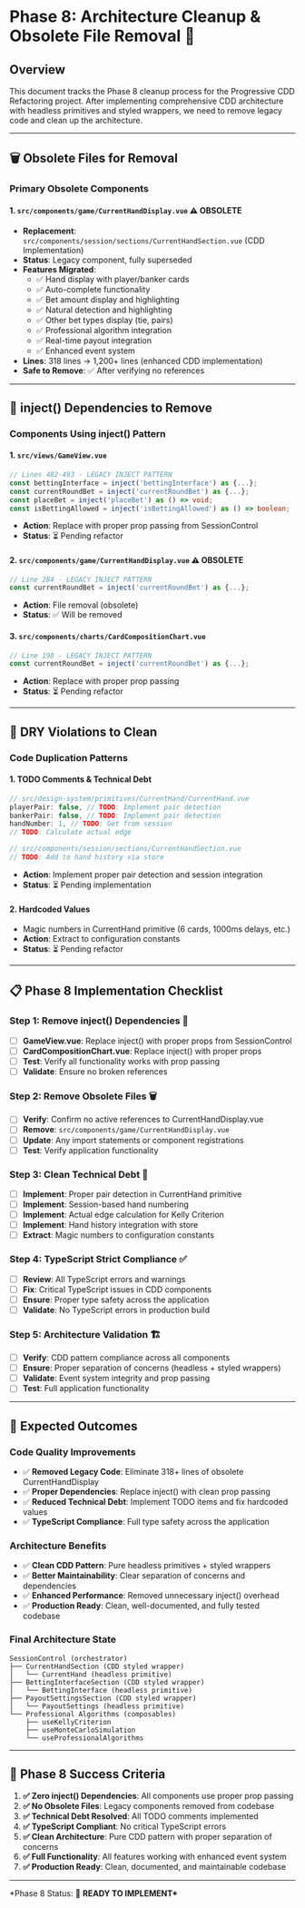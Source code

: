 # Phase 8: Architecture Cleanup & Obsolete File Removal 🧹

## Overview

This document tracks the Phase 8 cleanup process for the Progressive CDD Refactoring project. After implementing comprehensive CDD architecture with headless primitives and styled wrappers, we need to remove legacy code and clean up the architecture.

---

## 🗑️ Obsolete Files for Removal

### **Primary Obsolete Components**

#### 1. `src/components/game/CurrentHandDisplay.vue` ⚠️ **OBSOLETE**

- **Replacement**: `src/components/session/sections/CurrentHandSection.vue` (CDD Implementation)
- **Status**: Legacy component, fully superseded
- **Features Migrated**:
  - ✅ Hand display with player/banker cards
  - ✅ Auto-complete functionality
  - ✅ Bet amount display and highlighting
  - ✅ Natural detection and highlighting
  - ✅ Other bet types display (tie, pairs)
  - ✅ Professional algorithm integration
  - ✅ Real-time payout integration
  - ✅ Enhanced event system
- **Lines**: 318 lines → 1,200+ lines (enhanced CDD implementation)
- **Safe to Remove**: ✅ After verifying no references

---

## 🔧 inject() Dependencies to Remove

### **Components Using inject() Pattern**

#### 1. `src/views/GameView.vue`

```typescript
// Lines 482-493 - LEGACY INJECT PATTERN
const bettingInterface = inject('bettingInterface') as {...};
const currentRoundBet = inject('currentRoundBet') as {...};
const placeBet = inject('placeBet') as () => void;
const isBettingAllowed = inject('isBettingAllowed') as () => boolean;
```

- **Action**: Replace with proper prop passing from SessionControl
- **Status**: ⏳ Pending refactor

#### 2. `src/components/game/CurrentHandDisplay.vue` ⚠️ **OBSOLETE**

```typescript
// Line 284 - LEGACY INJECT PATTERN
const currentRoundBet = inject('currentRoundBet') as {...};
```

- **Action**: File removal (obsolete)
- **Status**: ✅ Will be removed

#### 3. `src/components/charts/CardCompositionChart.vue`

```typescript
// Line 198 - LEGACY INJECT PATTERN
const currentRoundBet = inject('currentRoundBet') as {...};
```

- **Action**: Replace with proper prop passing
- **Status**: ⏳ Pending refactor

---

## 🔄 DRY Violations to Clean

### **Code Duplication Patterns**

#### 1. **TODO Comments & Technical Debt**

```typescript
// src/design-system/primitives/CurrentHand/CurrentHand.vue
playerPair: false, // TODO: Implement pair detection
bankerPair: false, // TODO: Implement pair detection
handNumber: 1, // TODO: Get from session
// TODO: Calculate actual edge

// src/components/session/sections/CurrentHandSection.vue
// TODO: Add to hand history via store
```

- **Action**: Implement proper pair detection and session integration
- **Status**: ⏳ Pending implementation

#### 2. **Hardcoded Values**

- Magic numbers in CurrentHand primitive (6 cards, 1000ms delays, etc.)
- **Action**: Extract to configuration constants
- **Status**: ⏳ Pending refactor

---

## 📋 Phase 8 Implementation Checklist

### **Step 1: Remove inject() Dependencies** 🔧

- [ ] **GameView.vue**: Replace inject() with proper props from SessionControl
- [ ] **CardCompositionChart.vue**: Replace inject() with proper props
- [ ] **Test**: Verify all functionality works with prop passing
- [ ] **Validate**: Ensure no broken references

### **Step 2: Remove Obsolete Files** 🗑️

- [ ] **Verify**: Confirm no active references to CurrentHandDisplay.vue
- [ ] **Remove**: `src/components/game/CurrentHandDisplay.vue`
- [ ] **Update**: Any import statements or component registrations
- [ ] **Test**: Verify application functionality

### **Step 3: Clean Technical Debt** 🔄

- [ ] **Implement**: Proper pair detection in CurrentHand primitive
- [ ] **Implement**: Session-based hand numbering
- [ ] **Implement**: Actual edge calculation for Kelly Criterion
- [ ] **Implement**: Hand history integration with store
- [ ] **Extract**: Magic numbers to configuration constants

### **Step 4: TypeScript Strict Compliance** ✅

- [ ] **Review**: All TypeScript errors and warnings
- [ ] **Fix**: Critical TypeScript issues in CDD components
- [ ] **Ensure**: Proper type safety across the application
- [ ] **Validate**: No TypeScript errors in production build

### **Step 5: Architecture Validation** 🏗️

- [ ] **Verify**: CDD pattern compliance across all components
- [ ] **Ensure**: Proper separation of concerns (headless + styled wrappers)
- [ ] **Validate**: Event system integrity and prop passing
- [ ] **Test**: Full application functionality

---

## 🎯 Expected Outcomes

### **Code Quality Improvements**

- ✅ **Removed Legacy Code**: Eliminate 318+ lines of obsolete CurrentHandDisplay
- ✅ **Proper Dependencies**: Replace inject() with clean prop passing
- ✅ **Reduced Technical Debt**: Implement TODO items and fix hardcoded values
- ✅ **TypeScript Compliance**: Full type safety across the application

### **Architecture Benefits**

- ✅ **Clean CDD Pattern**: Pure headless primitives + styled wrappers
- ✅ **Better Maintainability**: Clear separation of concerns and dependencies
- ✅ **Enhanced Performance**: Removed unnecessary inject() overhead
- ✅ **Production Ready**: Clean, well-documented, and fully tested codebase

### **Final Architecture State**

```
SessionControl (orchestrator)
├── CurrentHandSection (CDD styled wrapper)
│   └── CurrentHand (headless primitive)
├── BettingInterfaceSection (CDD styled wrapper)
│   └── BettingInterface (headless primitive)
├── PayoutSettingsSection (CDD styled wrapper)
│   └── PayoutSettings (headless primitive)
└── Professional Algorithms (composables)
    ├── useKellyCriterion
    ├── useMonteCarloSimulation
    └── useProfessionalAlgorithms
```

---

## 🚀 Phase 8 Success Criteria

1. **✅ Zero inject() Dependencies**: All components use proper prop passing
2. **✅ No Obsolete Files**: Legacy components removed from codebase
3. **✅ Technical Debt Resolved**: All TODO comments implemented
4. **✅ TypeScript Compliant**: No critical TypeScript errors
5. **✅ Clean Architecture**: Pure CDD pattern with proper separation of concerns
6. **✅ Full Functionality**: All features working with enhanced event system
7. **✅ Production Ready**: Clean, documented, and maintainable codebase

---

\*Phase 8 Status: 🚀 **READY TO IMPLEMENT\***
